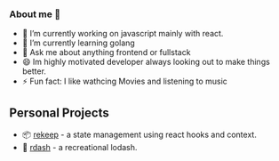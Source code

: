 ### About me 👋

- 🔭 I’m currently working on javascript mainly with react.
- 🌱 I’m currently learning golang
- 💬 Ask me about anything frontend or fullstack
- 😄 Im highly motivated developer always looking out to make things better.
- ⚡ Fun fact: I like wathcing Movies and listening to music

## Personal Projects 
- 📦 [rekeep](https://github.com/tuxrace/react-rekeep-app) - a state management using react hooks and context.
- 👟 [rdash](https://github.com/tuxrace/rdash) - a recreational lodash.
